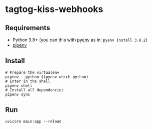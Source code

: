 # tagtog-kiss-webhooks

## Requirements

* Python 3.8+ (you can this with [pyenv](https://github.com/pyenv/pyenv) as in: `pyenv install 3.8.2`)
* [pipenv](https://github.com/pypa/pipenv)

## Install

```shell
# Prepare the virtualenv
pipenv --python $(pyenv which python)
# Enter in the shell
pipenv shell
# Install all dependencies
pipenv sync
```

## Run

```shell
uvicorn main:app --reload
```
